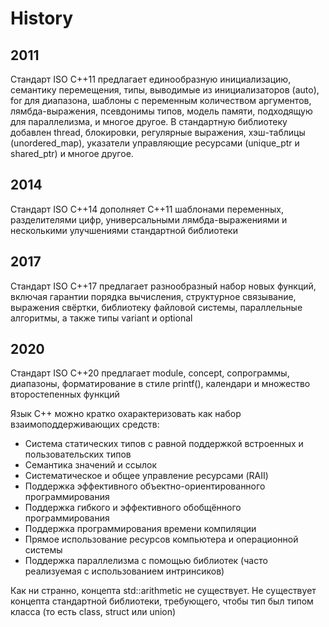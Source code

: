 History
=======
2011
-----
Стандарт ISO C++11 предлагает единообразную инициализацию, семантику перемещения, типы, выводимые из инициализаторов (auto), for для диапазона,
шаблоны с переменным количеством аргументов, лямбда-выражения, псевдонимы типов, модель памяти, подходящую для параллелизма, и многое другое.
В стандартную библиотеку добавлен thread, блокировки, регулярные выражения, хэш-таблицы (unordered_map), указатели управляющие ресурсами (unique_ptr и shared_ptr) и многое другое.  
  
2014
-----
Стандарт ISO C++14 дополняет C++11 шаблонами переменных, разделителями цифр, универсальными лямбда-выражениями и несколькими улучшениями стандартной библиотеки  
  
2017
-----
Стандарт ISO C++17 предлагает разнообразный набор новых функций, включая гарантии порядка вычисления, структурное связывание, выражения свёртки, библиотеку файловой системы, параллельные алгоритмы, а также типы variant и optional  
  
2020
-----
Стандарт ISO C++20 предлагает module, concept, сопрограммы, диапазоны, форматирование в стиле printf(), календари и множество второстепенных функций  
  
Язык C++ можно кратко охарактеризовать как набор взаимоподдерживающих средств:
- Система статических типов с равной поддержкой встроенных и пользовательских типов
- Семантика значений и ссылок
- Систематическое и общее управление ресурсами (RAII)
- Поддержка эффективного объектно-ориентированного программирования
- Поддержка гибкого и эффективного обобщённого программирования
- Поддержка программирования времени компиляции
- Прямое использование ресурсов компьютера и операционной системы
- Поддержка параллелизма с помощью библиотек (часто реализуемая с использованием интринсиков)  
  
Как ни странно, концепта std::arithmetic не существует.
Не существует концепта стандартной библиотеки, требующего, чтобы тип был типом класса (то есть class, struct или union)